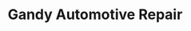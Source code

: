 ---
title: "Gandy Automotive Repair"
url: /mount-vernon/gandy-automotive-repair/
shop: Autowerkstatt
---